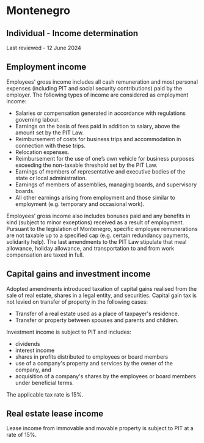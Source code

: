 # Montenegro
## Individual - Income determination
Last reviewed - 12 June 2024
## Employment income
Employees' gross income includes all cash remuneration and most personal expenses (including PIT and social security contributions) paid by the employer.
The following types of income are considered as employment income:
  * Salaries or compensation generated in accordance with regulations governing labour.
  * Earnings on the basis of fees paid in addition to salary, above the amount set by the PIT Law.
  * Reimbursement of costs for business trips and accommodation in connection with these trips.
  * Relocation expenses.
  * Reimbursement for the use of one’s own vehicle for business purposes exceeding the non-taxable threshold set by the PIT Law.
  * Earnings of members of representative and executive bodies of the state or local administration.
  * Earnings of members of assemblies, managing boards, and supervisory boards.
  * All other earnings arising from employment and those similar to employment (e.g. temporary and occasional work).


Employees’ gross income also includes bonuses paid and any benefits in kind (subject to minor exceptions) received as a result of employment.
Pursuant to the legislation of Montenegro, specific employee remunerations are not taxable up to a specified cap (e.g. certain redundancy payments, solidarity help).
The last amendments to the PIT Law stipulate that meal allowance, holiday allowance, and transportation to and from work compensation are taxed in full.
## Capital gains and investment income
Adopted amendments introduced taxation of capital gains realised from the sale of real estate, shares in a legal entity, and securities.
Capital gain tax is not levied on transfer of property in the following cases:
  * Transfer of a real estate used as a place of taxpayer's residence.
  * Transfer or property between spouses and parents and children.


Investment income is subject to PIT and includes:
  * dividends
  * interest income
  * shares in profits distributed to employees or board members
  * use of a company's property and services by the owner of the company, and
  * acquisition of a company's shares by the employees or board members under beneficial terms.


The applicable tax rate is 15%.
## Real estate lease income
Lease income from immovable and movable property is subject to PIT at a rate of 15%.
